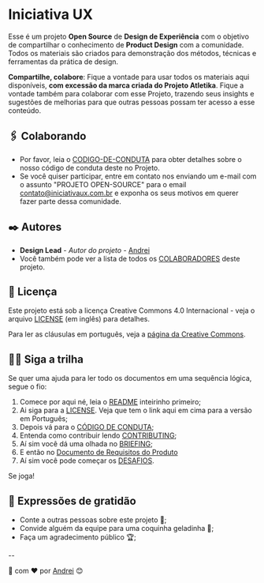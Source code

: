 # Iniciativa UX

Esse é um projeto **Open Source** de **Design de Experiência** com o objetivo de compartilhar o conhecimento de **Product Design** com a comunidade. Todos os materiais são criados para demonstração dos  métodos, técnicas e ferramentas da prática de design.

**Compartilhe, colabore**: Fique a vontade para usar todos os materiais aqui disponíveis, **com excessão da marca criada do Projeto Atletika**. Fique a vontade também para colaborar com esse Projeto, trazendo seus insights e sugestões de melhorias para que outras pessoas possam ter acesso a esse conteúdo.

## 🖇️ Colaborando

* Por favor, leia o [CODIGO-DE-CONDUTA](CODE-OF-CONDUCT.md) para obter detalhes sobre o nosso código de conduta deste no Projeto.
* Se você quiser participar, entre em contato nos enviando um e-mail com o assunto "PROJETO OPEN-SOURCE" para o email contato@iniciativaux.com.br e exponha os seus motivos em querer fazer parte dessa comunidade.

## ✒️ Autores

* **Design Lead** - *Autor do projeto* - [Andrei](https://github.com/andreiomega)
* Você também pode ver a lista de todos os [COLABORADORES](COLABORADORES.md) deste projeto.


## 📄 Licença

Este projeto está sob a licença Creative Commons 4.0 Internacional - veja o arquivo [LICENSE](LICENSE) (em inglês) para detalhes.

Para ler as cláusulas em português, veja a [página da Creative Commons](https://creativecommons.org/licenses/by/4.0/legalcode.pt).

## 🚶‍♀️ Siga a trilha

Se quer uma ajuda para ler todo os documentos em uma sequência lógica, segue o fio:

1. Comece por aqui né, leia o [README](README.md) inteirinho primeiro;
2. Ai siga para a [LICENSE](LICENSE). Veja que tem o link aqui em cima para a versão em Português;
3. Depois vá para o [CÓDIGO DE CONDUTA](CODE-OF-CONDUCT.md);
4. Entenda como contribuir lendo [CONTRIBUTING](CONTRIBUTING.md);
5. Aí sim você dá uma olhada no [BRIEFING](docs/Atletika-Briefing.pdf);
6. E então no [Documento de Requisitos do Produto](docs/Atletika-PRD.pdf)
7. Aí sim você pode começar os [DESAFIOS](desafios/).

Se joga!

## 🎁 Expressões de gratidão

* Conte a outras pessoas sobre este projeto 📢;
* Convide alguém da equipe para uma coquinha geladinha 🥤;
* Faça um agradecimento público 🏆;
<!-- * Recomende meus cursos: [Design Experimental](https://designexperimental.com.br/cursos). -->

--

🎨 com ❤️ por [Andrei](https://github.com/andreiomega) 😊
